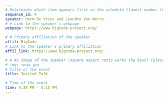 ```yaml
---
# Determines which item appears first on the schedule (lowest number (0) appears first)
sequence_id: 4
speaker: Harm De Vries and Leandro Von Werra
# # Link to the speaker's webpage
webpage: https://www.bigcode-project.org/

# # Primary affiliation of the speaker
affil: BigCode
# Link to the speaker's primary affiliation
affil_link: https://www.bigcode-project.org/

# # An image of the speaker (square aspect ratio works the best) (place in the `assets/img/speakers` directory)
# img: song.jpg
# Title of the event
title: Invited Talk

# Time of the event
time: 4:30 PM - 5:15 PM
---
```


